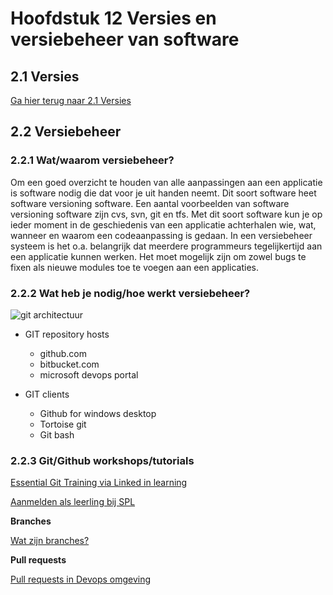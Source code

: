 # Hoofdstuk 12 Versies en versiebeheer van software

## 2.1 Versies

<a href="https://elo.kw1c.nl/CMS/Studie/811%20ICT-Academie/811%20VakkenInhoud/%5BB.06%20BEH%5D%20Onderhoud%20en%20beheer/Productie/opdrachtenportaal/index.html?file=Hoofdstuk021.md">Ga hier terug naar 2.1 Versies</a>

## 2.2 Versiebeheer

### 2.2.1 Wat/waarom versiebeheer?

Om een goed overzicht te houden van alle aanpassingen aan een applicatie is software nodig die dat voor je uit handen neemt. Dit soort software heet software versioning software. Een aantal voorbeelden van software versioning software zijn cvs, svn, git en tfs. Met dit soort software kun je op ieder moment in de geschiedenis van een applicatie achterhalen wie, wat, wanneer en waarom een codeaanpassing is gedaan. In een versiebeheer systeem is het o.a. belangrijk dat meerdere programmeurs tegelijkertijd aan een applicatie kunnen werken. Het moet mogelijk zijn om zowel bugs te fixen als nieuwe modules toe te voegen aan een applicaties.

### 2.2.2 Wat heb je nodig/hoe werkt versiebeheer?

<img src="https://elo.kw1c.nl/CMS/Studie/811%20ICT-Academie/811%20VakkenInhoud/%5BB.06%20BEH%5D%20Onderhoud%20en%20beheer/Productie/04.%20Aanvullend/git-workshop-5-638.jpg" title="git architectuur">

-   GIT repository hosts
    - github.com
    - bitbucket.com
    - microsoft devops portal

- GIT clients
    - Github for windows desktop
    - Tortoise git
    - Git bash

### 2.2.3 Git/Github workshops/tutorials

<a href="https://www.linkedin.com/learning-login/share?forceAccount=true&redirect=https%3A%2F%2Fwww.linkedin.com%2Flearning%2Fcollections%2F6574917710096932864%3Ftrk%3Dshare_collection_url%26shareId%3DHSgajvvFQF6O87Lkt2r40A%253D%253D&account=57684913">Essential Git Training via Linked in learning</a>

<a href="https://www.stichtingpraktijkleren.nl/over-stichting-praktijkleren/actueel/item/bericht/leerling-login/?result=false">Aanmelden als leerling bij SPL</a>


__Branches__

<a href="https://www.linkedin.com/learning-login/share?account=84048860&forceAccount=false&redirect=https%3A%2F%2Fwww.linkedin.com%2Flearning%2Fvisual-studio-source-control-with-git-and-github%2Fexplore-the-branch-tools-in-visual-studio%3Ftrk%3Dshare_video_url%26shareId%3Dbm6sUcKaT6CEc%252BhP6UmZRQ%253D%253D">Wat zijn branches?</a>


__Pull requests__

<a href="https://www.linkedin.com/learning-login/share?account=84048860&forceAccount=false&redirect=https%3A%2F%2Fwww.linkedin.com%2Flearning%2Fazure-for-devops-implementing-development-processes%2Fcollaborating-with-pull-requests%3Ftrk%3Dshare_video_url%26shareId%3DOcCBEO8VSeSNHE2Hwmw1tQ%253D%253D">Pull requests in Devops omgeving</a>
